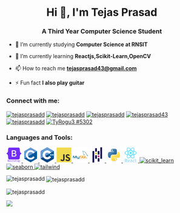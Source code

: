 <h1 align="center">Hi 👋, I'm Tejas Prasad</h1>
<h3 align="center">A Third Year Computer Science Student</h3>
 </p>

- 🔭 I’m currently studying **Computer Science at RNSIT**

- 🌱 I’m currently learning **Reactjs,Scikit-Learn,OpenCV**

- 📫 How to reach me **tejasprasad43@gmail.com**

- ⚡ Fun fact **I also play guitar**

<h3 align="left">Connect with me:</h3>
<p align="left">
<a href="https://twitter.com/tejasprasadd" target="blank"><img align="center" src="https://raw.githubusercontent.com/rahuldkjain/github-profile-readme-generator/master/src/images/icons/Social/twitter.svg" alt="tejasprasadd" height="30" width="40" /></a>
<a href="https://www.linkedin.com/in/b-r-tejas-prasad-697052259/" target="blank"><img align="center" src="https://raw.githubusercontent.com/rahuldkjain/github-profile-readme-generator/master/src/images/icons/Social/linked-in-alt.svg" alt="tejasprasadd" height="30" width="40" /></a>
<a href="https://instagram.com/tejasprasadd" target="blank"><img align="center" src="https://raw.githubusercontent.com/rahuldkjain/github-profile-readme-generator/master/src/images/icons/Social/instagram.svg" alt="tejasprasadd" height="30" width="40" /></a>
<a href="https://www.hackerrank.com/tejasprasad43" target="blank"><img align="center" src="https://raw.githubusercontent.com/rahuldkjain/github-profile-readme-generator/master/src/images/icons/Social/hackerrank.svg" alt="tejasprasad43" height="30" width="40" /></a>
<a href="https://www.leetcode.com/tejasprasadd" target="blank"><img align="center" src="https://raw.githubusercontent.com/rahuldkjain/github-profile-readme-generator/master/src/images/icons/Social/leet-code.svg" alt="tejasprasadd" height="30" width="40" /></a>
<a href="https://discord.gg/TyRogu3 #5302" target="blank"><img align="center" src="https://raw.githubusercontent.com/rahuldkjain/github-profile-readme-generator/master/src/images/icons/Social/discord.svg" alt="TyRogu3 #5302" height="30" width="40" /></a>
</p>

<h3 align="left">Languages and Tools:</h3>
<p align="left"> <a href="https://getbootstrap.com" target="_blank" rel="noreferrer"> <img src="https://raw.githubusercontent.com/devicons/devicon/master/icons/bootstrap/bootstrap-plain-wordmark.svg" alt="bootstrap" width="40" height="40"/> </a> <a href="https://www.cprogramming.com/" target="_blank" rel="noreferrer"> <img src="https://raw.githubusercontent.com/devicons/devicon/master/icons/c/c-original.svg" alt="c" width="40" height="40"/> </a> <a href="https://www.w3schools.com/cpp/" target="_blank" rel="noreferrer"> <img src="https://raw.githubusercontent.com/devicons/devicon/master/icons/cplusplus/cplusplus-original.svg" alt="cplusplus" width="40" height="40"/> </a> <a href="https://developer.mozilla.org/en-US/docs/Web/JavaScript" target="_blank" rel="noreferrer"> <img src="https://raw.githubusercontent.com/devicons/devicon/master/icons/javascript/javascript-original.svg" alt="javascript" width="40" height="40"/> </a> <a href="https://www.mysql.com/" target="_blank" rel="noreferrer"> <img src="https://raw.githubusercontent.com/devicons/devicon/master/icons/mysql/mysql-original-wordmark.svg" alt="mysql" width="40" height="40"/> </a> <a href="https://pandas.pydata.org/" target="_blank" rel="noreferrer"> <img src="https://raw.githubusercontent.com/devicons/devicon/2ae2a900d2f041da66e950e4d48052658d850630/icons/pandas/pandas-original.svg" alt="pandas" width="40" height="40"/> </a> <a href="https://www.python.org" target="_blank" rel="noreferrer"> <img src="https://raw.githubusercontent.com/devicons/devicon/master/icons/python/python-original.svg" alt="python" width="40" height="40"/> </a> <a href="https://reactjs.org/" target="_blank" rel="noreferrer"> <img src="https://raw.githubusercontent.com/devicons/devicon/master/icons/react/react-original-wordmark.svg" alt="react" width="40" height="40"/> </a> <a href="https://scikit-learn.org/" target="_blank" rel="noreferrer"> <img src="https://upload.wikimedia.org/wikipedia/commons/0/05/Scikit_learn_logo_small.svg" alt="scikit_learn" width="40" height="40"/> </a> <a href="https://seaborn.pydata.org/" target="_blank" rel="noreferrer"> <img src="https://seaborn.pydata.org/_images/logo-mark-lightbg.svg" alt="seaborn" width="40" height="40"/> </a> <a href="https://tailwindcss.com/" target="_blank" rel="noreferrer"> <img src="https://www.vectorlogo.zone/logos/tailwindcss/tailwindcss-icon.svg" alt="tailwind" width="40" height="40"/> </a> </p>

<p><img align="left" src="https://github-readme-stats.vercel.app/api/top-langs?username=tejasprasadd&show_icons=true&theme=dark&locale=en&layout=compact" alt="tejasprasadd" /></p>

<p>&nbsp;<img align="center" src="https://github-readme-stats.vercel.app/api?username=tejasprasadd&show_icons=true&theme=tokyonight&locale=en" alt="tejasprasadd" /></p>

<p><img align="center" src="https://github-readme-streak-stats.herokuapp.com/?user=tejasprasadd&" alt="tejasprasadd" /></p>
<a href="https://visitcount.itsvg.in">
  <img src="https://visitcount.itsvg.in/api?id=tejasprasadd&label=Profile%20Views&color=2&icon=5&pretty=false" />
</a>

